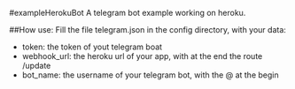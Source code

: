 #exampleHerokuBot
A telegram bot example working on heroku.

##How use:
Fill the file telegram.json in the config directory, with your data:
- token: the token of yout telegram boat
- webhook_url: the heroku url of your app, with at the end the route /update
- bot_name: the username of your telegram bot, with the @ at the begin
